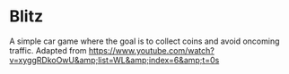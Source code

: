 # Blitz
A simple car game where the goal is to collect coins and avoid oncoming traffic. Adapted from https://www.youtube.com/watch?v=xyggRDkoOwU&amp;list=WL&amp;index=6&amp;t=0s
